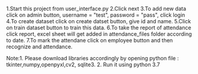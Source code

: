 1.Start this project from user_interface.py
2.Click next
3.To add new data click on admin button, username = "test", password = "pass", click login
4.To create dataset click on create datset button, give id and name.
5.Click on train dataset button to train this data.
6.To take the report of attendance click report, excel sheet will get added in attendance_files folder according to date.
7.To mark the attendane click on employee button and then recognize and attendance.


Note:1. Please download libraries accordingly by opening python file : tkinter,numpy,openpyxl,cv2, sqlite3.
     2. Run it using python 3.7
